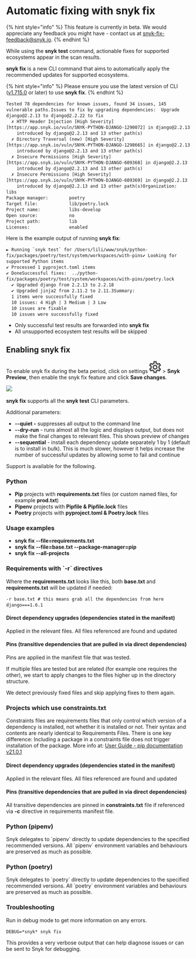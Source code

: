 # Automatic fixing with snyk fix

{% hint style="info" %}
This feature is currently in beta. We would appreciate any feedback you might have - contact us at [snyk-fix-feedback@snyk.io](mailto:snyk-fix-feedback@snyk.io).
{% endhint %}

While using the **snyk test** command, actionable fixes for supported ecosystems appear in the scan results.

**snyk fix** is a new CLI command that aims to automatically apply the recommended updates for supported ecosystems.

{% hint style="info" %}
Please ensure you use the latest version of CLI ([v1.715.0](https://github.com/snyk/snyk/releases/tag/v1.715.0) or later) to use **snyk fix**.
{% endhint %}

```
Tested 78 dependencies for known issues, found 34 issues, 145 vulnerable paths.Issues to fix by upgrading dependencies:  Upgrade django@2.2.13 to django@2.2.22 to fix
  ✗ HTTP Header Injection [High Severity][https://app.snyk.io/vuln/SNYK-PYTHON-DJANGO-1290072] in django@2.2.13
    introduced by django@2.2.13 and 13 other path(s)
  ✗ Directory Traversal (new) [High Severity][https://app.snyk.io/vuln/SNYK-PYTHON-DJANGO-1298665] in django@2.2.13
    introduced by django@2.2.13 and 13 other path(s)
  ✗ Insecure Permissions [High Severity][https://app.snyk.io/vuln/SNYK-PYTHON-DJANGO-609368] in django@2.2.13
    introduced by django@2.2.13 and 13 other path(s)
  ✗ Insecure Permissions [High Severity][https://app.snyk.io/vuln/SNYK-PYTHON-DJANGO-609369] in django@2.2.13
    introduced by django@2.2.13 and 13 other path(s)Organization:           libs
Package manager:        poetry
Target file:            lib/poetry.lock
Project name:           libs-develop
Open source:            no
Project path:           lib
Licenses:               enabled
```

Here is the example output of running **snyk fix**:

```
► Running `snyk test` for /Users/lili/www/snyk/python-fix/packages/poetry/test/system/workspaces/with-pins✔ Looking for supported Python items
✔ Processed 1 pyproject.toml items
✔ DoneSuccessful fixes:  ../python-fix/packages/poetry/test/system/workspaces/with-pins/poetry.lock
  ✔ Upgraded django from 2.2.13 to 2.2.18
  ✔ Upgraded jinja2 from 2.11.2 to 2.11.3Summary:
  1 items were successfully fixed
  10 issues: 4 High | 3 Medium | 3 Low
  10 issues are fixable
  10 issues were successfully fixed
```

* Only successful test results are forwarded into **snyk fix**
* All unsupported ecosystem test results will be skipped

## Enabling snyk fix

To enable snyk fix during the beta period, click on settings ![](../../../.gitbook/assets/cog_icon.png) > **Snyk Preview**, then enable the snyk fix feature and click **Save changes**.

![](../../../.gitbook/assets/cleanshot\_2021-07-02\_at\_11.39.43\_2x.png)

**snyk fix** supports all the **snyk test** CLI parameters.

Additional parameters:

* **--quiet -** suppresses all output to the command line
* **--dry-run** - runs almost all the logic and displays output, but does not make the final changes to relevant files. This shows preview of changes
* **--sequential** - install each dependency update separately 1 by 1 (default is to install in bulk). This is much slower, however it helps increase the number of successful updates by allowing some to fail and continue

Support is available for the following.

### Python

* **Pip** projects with **requirements.txt** files (or custom named files, for example **prod.txt**)
* **Pipenv** projects with **Pipfile & Pipfile.lock** files
* **Poetry** projects with **pyproject.toml & Poetry.lock** files

### Usage examples

* **snyk fix --file=requirements.txt**
* **snyk fix --file=base.txt --package-manager=pip**
* **snyk fix --all-projects**

### Requirements with \`-r\` directives

Where the **requirements.txt** looks like this, both **base.txt** and **requirements.txt** will be updated if needed:

```
-r base.txt # this means grab all the dependencies from here
django===1.6.1
```

#### **Direct dependency upgrades (dependencies stated in the manifest)**

Applied in the relevant files. All files referenced are found and updated

#### **Pins (transitive dependencies that are pulled in via direct dependencies)**

Pins are applied in the manifest file that was tested.

If multiple files are tested but are related (for example one requires the other), we start to apply changes to the files higher up in the directory structure.

We detect previously fixed files and skip applying fixes to them again.

### Projects which use constraints.txt

Constraints files are requirements files that only control which version of a dependency is installed, not whether it is installed or not. Their syntax and contents are nearly identical to Requirements Files. There is one key difference: Including a package in a constraints file does not trigger installation of the package. More info at: [User Guide - pip documentation v21.0.1](https://pip.pypa.io/en/stable/user_guide/#constraints-files)

#### **Direct dependency upgrades (dependencies stated in the manifest)**

Applied in the relevant files. All files referenced are found and updated

#### **Pins (transitive dependencies that are pulled in via direct dependencies)**

All transitive dependencies are pinned in **constraints.txt** file if referenced via **-c** directive in requirements manifest file.

### Python (pipenv)

Snyk delegates to \`pipenv\` directly to update dependencies to the specified recommended versions. All \`pipenv\` environment variables and behaviours are preserved as much as possible.

### Python (poetry)

Snyk delegates to \`poetry\` directly to update dependencies to the specified recommended versions. All \`poetry\` environment variables and behaviours are preserved as much as possible.

### Troubleshooting

Run in debug mode to get more information on any errors.

```
DEBUG=*snyk* snyk fix
```

This provides a very verbose output that can help diagnose issues or can be sent to Snyk for debugging.
